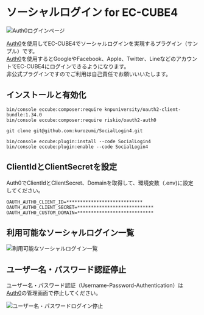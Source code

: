 # ソーシャルログイン for EC-CUBE4

![Auth0ログインページ](https://github.com/kurozumi/SocialLogin4/blob/images/auth0-login-page.png)

[Auth0](https://auth0.com/jp/)を使用してEC-CUBE4でソーシャルログインを実現するプラグイン（サンプル）です。  
[Auth0](https://auth0.com/jp/)を使用するとGoogleやFacebook、Apple、Twitter、LineなどのアカウントでEC-CUBE4にログインできるようになります。   
非公式プラグインですのでご利用は自己責任でお願いいいたします。  

## インストールと有効化
```
bin/console eccube:composer:require knpuniversity/oauth2-client-bundle:1.34.0
bin/console eccube:composer:require riskio/oauth2-auth0

git clone git@github.com:kurozumi/SocialLogin4.git

bin/console eccube:plugin:install --code SocialLogin4
bin/console eccube:plugin:enable --code SocialLogin4
```

## ClientIdとClientSecretを設定

Auth0でClientIdとClientSecret、Domainを取得して、環境変数（.env)に設定してください。

```
OAUTH_AUTH0_CLIENT_ID=****************************
OAUTH_AUTH0_CLIENT_SECRET=****************************
OAUTH_AUTH0_CUSTOM_DOMAIN=****************************
```

## 利用可能なソーシャルログイン一覧

![利用可能なソーシャルログイン一覧](https://github.com/kurozumi/SocialLogin4/blob/images/social_connections.png)

## ユーザー名・パスワード認証停止

ユーザー名・パスワード認証（Username-Password-Authentication）は[Auth0](https://auth0.com/jp/)の管理画面で停止してください。

![ユーザー名・パスワードログイン停止](https://github.com/kurozumi/SocialLogin4/blob/images/disable-username-password-auth.png)
